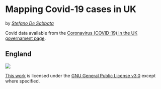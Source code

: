# Mapping Covid-19 cases in UK

by *[Stefano De Sabbata](https://stefanodesabbata.com)*

Covid data available from the [Coronavirus (COVID-19) in the UK governament page](https://coronavirus.data.gov.uk/#local-authorities).

## England

![](Maps/covid19_cases_eng_anim.gif)


[This work](https://github.com/sdesabbata/GY7702) is licensed under the [GNU General Public License v3.0](https://www.gnu.org/licenses/gpl-3.0.html) except where specified.